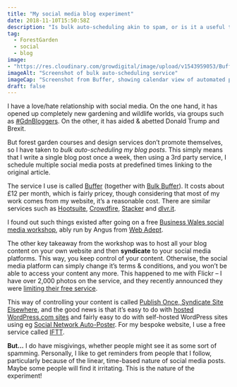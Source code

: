 ```yaml
---
title: "My social media blog experiment"
date: 2018-11-10T15:50:58Z
description: "Is bulk auto-scheduling akin to spam, or is it a useful tool for promoting your blog?"
tag: 
  - ForestGarden
  - social
  - blog
image: 
- "https://res.cloudinary.com/growdigital/image/upload/v1543959053/Buffer-v81Q4jbm.png"
imageAlt: "Screenshot of bulk auto-scheduling service"
imageCap: "Screenshot from Buffer, showing calendar view of automated posts"
draft: false
---
```


I have a love/hate relationship with social media. On the one hand, it has opened up completely new gardening and wildlife worlds, via groups such as [#GdnBloggers](https://www.facebook.com/groups/gdnbloggers/?ref=bookmarks). On the other, it has aided & abetted Donald Trump and Brexit.

But forest garden courses and design services don’t promote themselves, so I have taken to _bulk auto-scheduling my blog posts_. This simply means that I write a single blog post once a week, then using a 3rd party service, I schedule multiple social media posts at predefined times linking to the original article.

The service I use is called [Buffer](https://buffer.com/) (together with [Bulk Buffer](https://www.bulkbuffer.com/app)). It costs about £12 per month, which is fairly pricey, though considering that most of my work comes from my website, it’s a reasonable cost. There are similar services such as [Hootsuite](https://hootsuite.com), [Crowdfire](https://www.crowdfireapp.com), [Stacker](https://www.getstacker.com) and [dlvr.it](https://dlvrit.com).

I found out such things existed after going on a free [Business Wales social media workshop](https://wales.business-events.org.uk/en/events/superfast-business-wales-sell-more-with-social-media/), ably run by Angus from [Web Adept](https://webadeptuk.com). 

The other key takeaway from the workshop was to host all your blog content on your own website and then **syndicate** to your social media platforms. This way, you keep control of your content. Otherwise, the social media platform can simply change it’s terms & conditions, and you won’t be able to access your content any more. This happened to me with Flickr – I have over 2,000 photos on the service, and they recently announced they were [limiting their free service](http://blog.flickr.net/en/2018/11/01/changing-flickr-free-accounts-1000-photos/).

This way of controlling your content is called [Publish Once, Syndicate Site Elsewhere](https://indieweb.org/POSSE), and the good news is that it’s easy to do with [hosted WordPress.com sites](https://en.support.wordpress.com/connect/) and fairly easy to do with self-hosted WordPress sites using eg [Social Network Auto-Poster](https://wordpress.org/plugins/social-networks-auto-poster-facebook-twitter-g/). For my bespoke website, I use a free service called [IFTT](https://ifttt.com/).

**But…** I do have misgivings, whether people might see it as some sort of spamming. Personally, I like to get reminders from people that I follow, particularly because of the linear, time-based nature of social media posts. Maybe some people will find it irritating. This is the nature of the experiment!
